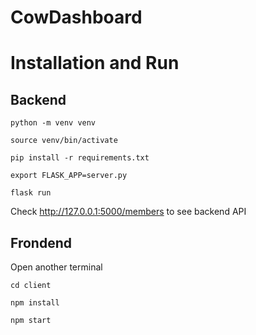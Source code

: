 # CowDashboard

# Installation and Run
## Backend

`python -m venv venv`

`source venv/bin/activate`

`pip install -r requirements.txt`

`export FLASK_APP=server.py`

`flask run`

Check http://127.0.0.1:5000/members to see backend API 


## Frondend
Open another terminal

`cd client`

`npm install`

`npm start`

